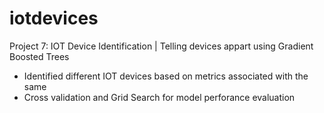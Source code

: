 # iotdevices
Project 7: IOT Device Identification | Telling devices appart using Gradient Boosted Trees
- Identified different IOT devices based on metrics associated with the same
- Cross validation and Grid Search for model perforance evaluation

